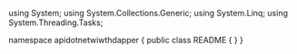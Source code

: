 ﻿using System;
using System.Collections.Generic;
using System.Linq;
using System.Threading.Tasks;

namespace apidotnetwiwthdapper
{
    public class README
    {
    }
}
